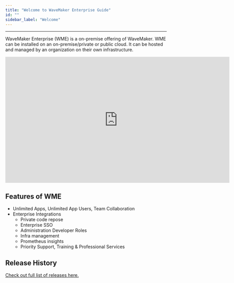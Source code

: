 ```yaml
---
title: "Welcome to WaveMaker Enterprise Guide"
id: ""
sidebar_label: "Welcome"
---
```

---

WaveMaker Enterprise (WME) is a on-premise offering of WaveMaker. WME can be installed on an on-premise/private or public cloud. It can be hosted and managed by an organization on their own infrastructure.

<iframe width="700" height="394" src="https://www.youtube.com/embed/Fhie1OW8SOY?rel=0" frameborder="0" allow="accelerometer; autoplay; encrypted-media" allowfullscreen></iframe>

## Features of WME

- Unlimited Apps, Unlimited App Users, Team Collaboration
- Enterprise Integrations
    - Private code repose
    - Enterprise SSO
    - Administration Developer Roles
    - Infra management
    - Prometheus insights 
    - Priority Support, Training & Professional Services

## Release History

[Check out full list of releases here.](/learn/wavemaker-release-notes#current-release-details)

